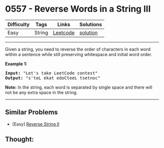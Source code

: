 # 0557 - Reverse Words in a String III

Difficulty  | Tags | Links | Solutions
----------- | ---- | ----- | -----
Easy | String | [Leetcode](https://leetcode.com/problems/reverse-words-in-a-string-iii) | [solution](https://leetcode.com/problems/reverse-words-in-a-string-iii/solution/)


-----------

<p>Given a string, you need to reverse the order of characters in each word within a sentence while still preserving whitespace and initial word order.</p>

<p><b>Example 1:</b><br />
<pre>
<b>Input:</b> "Let's take LeetCode contest"
<b>Output:</b> "s'teL ekat edoCteeL tsetnoc"
</pre>
</p>

<p><b>Note:</b>
In the string, each word is separated by single space and there will not be any extra space in the string.
</p>

-----------


## Similar Problems

- [Easy] [Reverse String II](reverse-string-ii)




## Thought:
